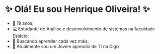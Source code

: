 # ✨ **Olá! Eu sou Henrique Oliveira!** ✨
-  🎂 19 anos;
-  💻 Estudante de Análise e desenvolvimento de sistemas na faculdade Estácio;
-  🌱 Buscando aprender cada vez mais;
-  🔭 Atualmente sou um Jovem aprendiz de TI na Digix
